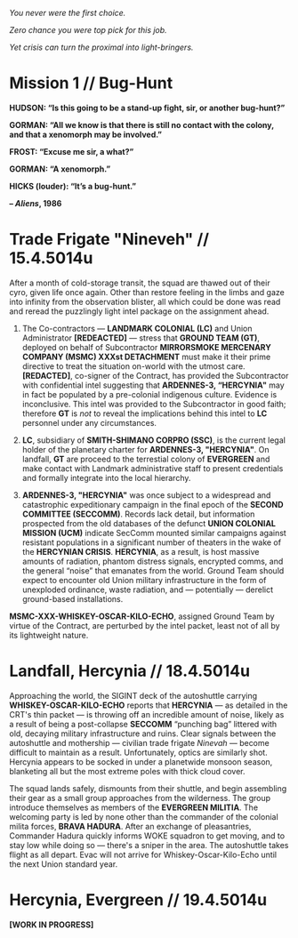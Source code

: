 _You never were the first choice._

_Zero chance you were top pick for this job._ 

_Yet crisis can turn the proximal into light-bringers._

# Mission 1 // Bug-Hunt
**HUDSON: “Is this going to be a stand-up fight, sir, or another bug-hunt?”**

**GORMAN: “All we know is that there is still no contact with the colony, and that a xenomorph may be involved.”**

**FROST: “Excuse me sir, a what?”**

**GORMAN: “A xenomorph.”**

**HICKS (louder): “It’s a bug-hunt.”**

**– _Aliens_, 1986**

# Trade Frigate "Nineveh" // 15.4.5014u

After a month of cold-storage transit, the squad are thawed out of their cyro, given life once again. Other than restore feeling in the limbs and gaze into infinity from the observation blister, all which could be done was read and reread the puzzlingly light intel package on the assignment ahead. 

1. The Co-contractors — **LANDMARK COLONIAL (LC)** and Union Administrator **[REDEACTED]** — stress that **GROUND TEAM (GT)**, deployed on behalf of Subcontractor **MIRRORSMOKE MERCENARY COMPANY (MSMC) XXXst DETACHMENT** must make it their prime directive to treat the situation on-world with the utmost care. **[REDACTED]**, co-signer of the Contract, has provided the Subcontractor with confidential intel suggesting that **ARDENNES-3, “HERCYNIA"** may in fact be populated by a pre-colonial indigenous culture. Evidence is inconclusive. This intel was provided to the Subcontractor in good faith; therefore **GT** is _not_ to reveal the implications behind this intel to **LC** personnel under any circumstances. 

2. **LC**, subsidiary of **SMITH-SHIMANO CORPRO (SSC)**, is the current legal holder of the planetary charter for **ARDENNES-3, "HERCYNIA"**. On landfall, **GT** are proceed to the terrestial colony of **EVERGREEN** and make contact with Landmark administrative staff to present credentials and formally integrate into the local hierarchy.

3. **ARDENNES-3, "HERCYNIA"** was once subject to a widespread and catastrophic expeditionary campaign in the final epoch of the **SECOND COMMITTEE (SECCOMM)**. Records lack detail, but information prospected from the old databases of the defunct **UNION COLONIAL MISSION (UCM)** indicate SecComm mounted similar campaigns against resistant populations in a significant number of theaters in the wake of the **HERCYNIAN CRISIS**. **HERCYNIA**, as a result, is host massive amounts of radiation, phantom distress signals, encrypted comms, and the general “noise” that emanates from the world. Ground Team should expect to encounter old Union military infrastructure in the form of unexploded ordinance, waste radiation, and — potentially — derelict ground-based installations.

**MSMC-XXX-WHISKEY-OSCAR-KILO-ECHO**, assigned Ground Team by virtue of the Contract, are perturbed by the intel packet, least not of all by its lightweight nature.  

# Landfall, Hercynia // 18.4.5014u

Approaching the world, the SIGINT deck of the autoshuttle carrying **WHISKEY-OSCAR-KILO-ECHO** reports that **HERCYNIA** — as detailed in the CRT's thin packet — is throwing off an incredible amount of noise, likely as a result of being a post-collapse **SECCOMM** “punching bag” littered with old, decaying military infrastructure and ruins. Clear signals between the autoshuttle and mothership — civilian trade frigate _Ninevah_ — become difficult to maintain as a result. Unfortunately, optics are similarly shot. Hercynia appears to be socked in under a planetwide monsoon season, blanketing all but the most extreme poles with thick cloud cover.

The squad lands safely, dismounts from their shuttle, and begin assembling their gear as a small group approaches from the wilderness. The group introduce themselves as members of the **EVERGREEN MILITIA**. The welcoming party is led by none other than the commander of the colonial milita forces, **BRAVA HADURA**. After an exchange of pleasantries, Commander Hadura quickly informs WOKE squadron to get moving, and to stay low while doing so — there's a sniper in the area. The autoshuttle takes flight as all depart. Evac will not arrive for Whiskey-Oscar-Kilo-Echo until the next Union standard year.

# Hercynia, Evergreen // 19.4.5014u

**[WORK IN PROGRESS]**
